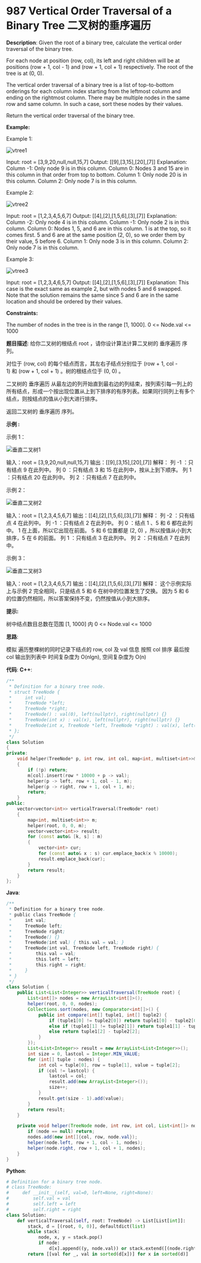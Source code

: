 # 987 Vertical Order Traversal of a Binary Tree 二叉树的垂序遍历

__Description__:
Given the root of a binary tree, calculate the vertical order traversal of the binary tree.

For each node at position (row, col), its left and right children will be at positions (row + 1, col - 1) and (row + 1, col + 1) respectively. The root of the tree is at (0, 0).

The vertical order traversal of a binary tree is a list of top-to-bottom orderings for each column index starting from the leftmost column and ending on the rightmost column. There may be multiple nodes in the same row and same column. In such a case, sort these nodes by their values.

Return the vertical order traversal of the binary tree.

__Example:__

Example 1:

![vtree1](https://upload-images.jianshu.io/upload_images/16639143-6de3a4657c66b706.jpg?imageMogr2/auto-orient/strip%7CimageView2/2/w/1240)

Input: root = [3,9,20,null,null,15,7]
Output: [[9],[3,15],[20],[7]]
Explanation:
Column -1: Only node 9 is in this column.
Column 0: Nodes 3 and 15 are in this column in that order from top to bottom.
Column 1: Only node 20 is in this column.
Column 2: Only node 7 is in this column.

Example 2:

![vtree2](https://upload-images.jianshu.io/upload_images/16639143-3c3ec9974ef47488.jpg?imageMogr2/auto-orient/strip%7CimageView2/2/w/1240)

Input: root = [1,2,3,4,5,6,7]
Output: [[4],[2],[1,5,6],[3],[7]]
Explanation:
Column -2: Only node 4 is in this column.
Column -1: Only node 2 is in this column.
Column 0: Nodes 1, 5, and 6 are in this column.
          1 is at the top, so it comes first.
          5 and 6 are at the same position (2, 0), so we order them by their value, 5 before 6.
Column 1: Only node 3 is in this column.
Column 2: Only node 7 is in this column.

Example 3:

![vtree3](https://upload-images.jianshu.io/upload_images/16639143-95cb8057147e5f26.jpg?imageMogr2/auto-orient/strip%7CimageView2/2/w/1240)

Input: root = [1,2,3,4,6,5,7]
Output: [[4],[2],[1,5,6],[3],[7]]
Explanation:
This case is the exact same as example 2, but with nodes 5 and 6 swapped.
Note that the solution remains the same since 5 and 6 are in the same location and should be ordered by their values.

__Constraints:__

The number of nodes in the tree is in the range [1, 1000].
0 <= Node.val <= 1000

__题目描述__:
给你二叉树的根结点 root ，请你设计算法计算二叉树的 垂序遍历 序列。

对位于 (row, col) 的每个结点而言，其左右子结点分别位于 (row + 1, col - 1) 和 (row + 1, col + 1) 。树的根结点位于 (0, 0) 。

二叉树的 垂序遍历 从最左边的列开始直到最右边的列结束，按列索引每一列上的所有结点，形成一个按出现位置从上到下排序的有序列表。如果同行同列上有多个结点，则按结点的值从小到大进行排序。

返回二叉树的 垂序遍历 序列。

__示例 :__

示例 1：

![垂直二叉树1](https://upload-images.jianshu.io/upload_images/16639143-2fd9bb4d37bd58fc.jpg?imageMogr2/auto-orient/strip%7CimageView2/2/w/1240)

输入：root = [3,9,20,null,null,15,7]
输出：[[9],[3,15],[20],[7]]
解释：
列 -1 ：只有结点 9 在此列中。
列  0 ：只有结点 3 和 15 在此列中，按从上到下顺序。
列  1 ：只有结点 20 在此列中。
列  2 ：只有结点 7 在此列中。

示例 2：

![垂直二叉树2](https://upload-images.jianshu.io/upload_images/16639143-590798cc72ee762d.jpg?imageMogr2/auto-orient/strip%7CimageView2/2/w/1240)

输入：root = [1,2,3,4,5,6,7]
输出：[[4],[2],[1,5,6],[3],[7]]
解释：
列 -2 ：只有结点 4 在此列中。
列 -1 ：只有结点 2 在此列中。
列  0 ：结点 1 、5 和 6 都在此列中。
          1 在上面，所以它出现在前面。
          5 和 6 位置都是 (2, 0) ，所以按值从小到大排序，5 在 6 的前面。
列  1 ：只有结点 3 在此列中。
列  2 ：只有结点 7 在此列中。

示例 3：

![垂直二叉树3](https://upload-images.jianshu.io/upload_images/16639143-467cbbc4a599cdb3.jpg?imageMogr2/auto-orient/strip%7CimageView2/2/w/1240)

输入：root = [1,2,3,4,6,5,7]
输出：[[4],[2],[1,5,6],[3],[7]]
解释：
这个示例实际上与示例 2 完全相同，只是结点 5 和 6 在树中的位置发生了交换。
因为 5 和 6 的位置仍然相同，所以答案保持不变，仍然按值从小到大排序。

__提示:__

树中结点数目总数在范围 [1, 1000] 内
0 <= Node.val <= 1000

__思路__:

模拟
遍历整棵树的同时记录下结点的 row, col 及 val 信息
按照 col 排序
最后按 col 输出到列表中
时间复杂度为 O(nlgn), 空间复杂度为 O(n)

__代码__:
__C++__:

```C++
/**
 * Definition for a binary tree node.
 * struct TreeNode {
 *     int val;
 *     TreeNode *left;
 *     TreeNode *right;
 *     TreeNode() : val(0), left(nullptr), right(nullptr) {}
 *     TreeNode(int x) : val(x), left(nullptr), right(nullptr) {}
 *     TreeNode(int x, TreeNode *left, TreeNode *right) : val(x), left(left), right(right) {}
 * };
 */
class Solution 
{
private:
    void helper(TreeNode* p, int row, int col, map<int, multiset<int>>& m)
    {
        if (!p) return;
        m[col].insert(row * 10000 + p -> val);
        helper(p -> left, row + 1, col - 1, m);
        helper(p -> right, row + 1, col + 1, m);
        return;
    }
public:
    vector<vector<int>> verticalTraversal(TreeNode* root) 
    {
        map<int, multiset<int>> m;
        helper(root, 0, 0, m);
        vector<vector<int>> result;
        for (const auto& [k, s] : m)
        {
            vector<int> cur;
            for (const auto& x : s) cur.emplace_back(x % 10000);
            result.emplace_back(cur);
        }
        return result;
    }
};
```

__Java__:

```Java
/**
 * Definition for a binary tree node.
 * public class TreeNode {
 *     int val;
 *     TreeNode left;
 *     TreeNode right;
 *     TreeNode() {}
 *     TreeNode(int val) { this.val = val; }
 *     TreeNode(int val, TreeNode left, TreeNode right) {
 *         this.val = val;
 *         this.left = left;
 *         this.right = right;
 *     }
 * }
 */
class Solution {
    public List<List<Integer>> verticalTraversal(TreeNode root) {
        List<int[]> nodes = new ArrayList<int[]>();
        helper(root, 0, 0, nodes);
        Collections.sort(nodes, new Comparator<int[]>() {
            public int compare(int[] tuple1, int[] tuple2) {
                if (tuple1[0] != tuple2[0]) return tuple1[0] - tuple2[0];
                else if (tuple1[1] != tuple2[1]) return tuple1[1] - tuple2[1];
                else return tuple1[2] - tuple2[2];
            }
        });
        List<List<Integer>> result = new ArrayList<List<Integer>>();
        int size = 0, lastcol = Integer.MIN_VALUE;
        for (int[] tuple : nodes) {
            int col = tuple[0], row = tuple[1], value = tuple[2];
            if (col != lastcol) {
                lastcol = col;
                result.add(new ArrayList<Integer>());
                size++;
            }
            result.get(size - 1).add(value);
        }
        return result;
    }

    private void helper(TreeNode node, int row, int col, List<int[]> nodes) {
        if (node == null) return;
        nodes.add(new int[]{col, row, node.val});
        helper(node.left, row + 1, col - 1, nodes);
        helper(node.right, row + 1, col + 1, nodes);
    }
}
```

__Python__:

```Python
# Definition for a binary tree node.
# class TreeNode:
#     def __init__(self, val=0, left=None, right=None):
#         self.val = val
#         self.left = left
#         self.right = right
class Solution:
    def verticalTraversal(self, root: TreeNode) -> List[List[int]]:
        stack, d = [(root, 0, 0)], defaultdict(list)
        while stack:
            node, x, y = stack.pop()
            if node:
                d[x].append((y, node.val)) or stack.extend([(node.right, x + 1, y + 1), (node.left, x - 1, y + 1)])
        return [[val for _, val in sorted(d[x])] for x in sorted(d)]
```
